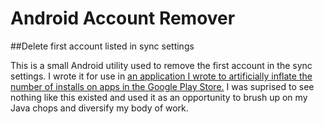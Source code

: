 Android Account Remover
===================

##Delete first account listed in sync settings

This is a small Android utility used to remove the first account in the sync settings. I wrote it for use in [an application I wrote to artificially inflate the number of installs on apps in the Google Play Store.](https://github.com/graves/playstorepy) I was suprised to see nothing like this existed and used it as an opportunity to brush up on my Java chops and diversify my body of work.